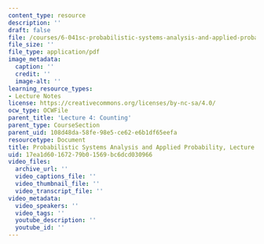 ```yaml
---
content_type: resource
description: ''
draft: false
file: /courses/6-041sc-probabilistic-systems-analysis-and-applied-probability-fall-2013/17ea1d60167279b01569bc6dcd030966_MIT6_041SCF13_L04.pdf
file_size: ''
file_type: application/pdf
image_metadata:
  caption: ''
  credit: ''
  image-alt: ''
learning_resource_types:
- Lecture Notes
license: https://creativecommons.org/licenses/by-nc-sa/4.0/
ocw_type: OCWFile
parent_title: 'Lecture 4: Counting'
parent_type: CourseSection
parent_uid: 108d48da-58fe-98e5-ce62-e6b1df65eefa
resourcetype: Document
title: Probabilistic Systems Analysis and Applied Probability, Lecture 4
uid: 17ea1d60-1672-79b0-1569-bc6dcd030966
video_files:
  archive_url: ''
  video_captions_file: ''
  video_thumbnail_file: ''
  video_transcript_file: ''
video_metadata:
  video_speakers: ''
  video_tags: ''
  youtube_description: ''
  youtube_id: ''
---
```

